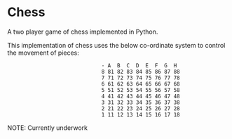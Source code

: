 # Chess
A two player game of chess implemented in Python.

This implementation of chess uses the below co-ordinate system to control the movement of pieces:

                                  - A  B  C  D  E  F  G  H
                                  8 81 82 83 84 85 86 87 88
                                  7 71 72 73 74 75 76 77 78
                                  6 61 62 63 64 65 66 67 68
                                  5 51 52 53 54 55 56 57 58
                                  4 41 42 43 44 45 46 47 48
                                  3 31 32 33 34 35 36 37 38
                                  2 21 22 23 24 25 26 27 28
                                  1 11 12 13 14 15 16 17 18



NOTE: Currently underwork
